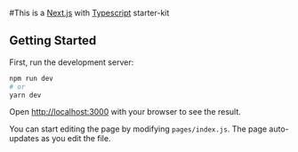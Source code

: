 #This is a [Next.js](https://nextjs.org/) with [Typescript](https://www.typescriptlang.org) starter-kit

## Getting Started

First, run the development server:

```bash
npm run dev
# or
yarn dev
```

Open [http://localhost:3000](http://localhost:3000) with your browser to see the result.

You can start editing the page by modifying `pages/index.js`. The page auto-updates as you edit the file.
